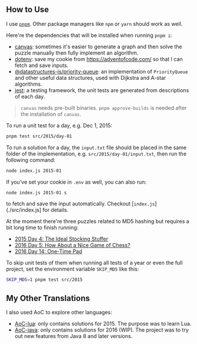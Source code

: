 
## How to Use

I use [`pnpm`](https://pnpm.io/). Other package managers like `npm` or `yarn` should work as well.

Here're the dependencies that will be installed when running `pnpm i`:

- [canvas](https://www.npmjs.com/package/canvas): sometimes it's easier to generate a graph and then solve the puzzle manually then fully implement an algorithm.
- [dotenv](https://www.npmjs.com/package/dotenv): save my cookie from https://adventofcode.com/ so that I can fetch and save inputs.
- [@datastructures-js/priority-queue](https://www.npmjs.com/package/@datastructures-js/priority-queue): an implementation of `PriorityQueue` and other useful data structures, used with Dijkstra and A-star algorithms.
- [jest](https://www.npmjs.com/package/jest): a testing framework, the unit tests are generated from descriptions of each day.

> `canvas` needs pre-built binaries. `pnpm approve-builds` is needed after the installation of `canvas`.

To run a unit test for a day, e.g. Dec 1, 2015:

```bash
pnpm test src/2015/day-01
```

To run a solution for a day, the `input.txt` file should be placed in the same folder of the implementation, e.g. `src/2015/day-01/input.txt`, then run the following command:

```bash
node index.js 2015-01
```

If you've set your cookie in `.env` as well, you can also run:

```bash
node index.js 2015-01 s
```

to fetch and save the input automatically. Checkout [`index.js`](./src/index.js] for details.

At the moment there're three puzzles related to MD5 hashing but requires a bit long time to finish running:

- [2015 Day 4: The Ideal Stocking Stuffer](https://adventofcode.com/2015/day/4)
- [2016 Day 5: How About a Nice Game of Chess?](https://adventofcode.com/2016/day/5)
- [2016 Day 14: One-Time Pad](https://adventofcode.com/2016/day/14)

To skip unit tests of them when running all tests of a year or even the full project, set the environment variable `SKIP_MD5` like this:

```bash
SKIP_MD5=1 pnpm test src/2015
```

## My Other Translations

I also used AoC to explore other languages:

- [AoC-lua](https://github.com/IronBlood/AoC-lua): only contains solutions for 2015. The purpose was to learn Lua.
- [AoC-java](https://github.com/IronBlood/AoC-java): only contains solutions for 2016 (WIP). The project was to try out new features from Java 8 and later versions.

